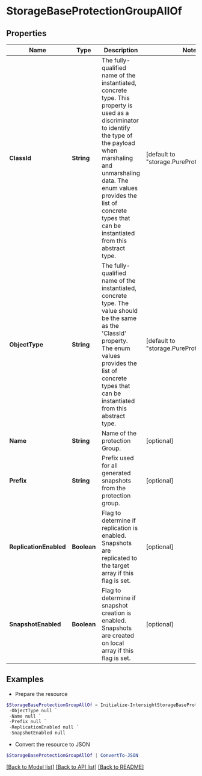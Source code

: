 # StorageBaseProtectionGroupAllOf
## Properties

Name | Type | Description | Notes
------------ | ------------- | ------------- | -------------
**ClassId** | **String** | The fully-qualified name of the instantiated, concrete type. This property is used as a discriminator to identify the type of the payload when marshaling and unmarshaling data. The enum values provides the list of concrete types that can be instantiated from this abstract type. | [default to "storage.PureProtectionGroup"]
**ObjectType** | **String** | The fully-qualified name of the instantiated, concrete type. The value should be the same as the &#39;ClassId&#39; property. The enum values provides the list of concrete types that can be instantiated from this abstract type. | [default to "storage.PureProtectionGroup"]
**Name** | **String** | Name of the protection Group. | [optional] 
**Prefix** | **String** | Prefix used for all generated snapshots from the protection group. | [optional] 
**ReplicationEnabled** | **Boolean** | Flag to determine if replication is enabled. Snapshots are replicated to the target array if this flag is set. | [optional] 
**SnapshotEnabled** | **Boolean** | Flag to determine if snapshot creation is enabled. Snapshots are created on local array if this flag is set. | [optional] 

## Examples

- Prepare the resource
```powershell
$StorageBaseProtectionGroupAllOf = Initialize-IntersightStorageBaseProtectionGroupAllOf  -ClassId null `
 -ObjectType null `
 -Name null `
 -Prefix null `
 -ReplicationEnabled null `
 -SnapshotEnabled null
```

- Convert the resource to JSON
```powershell
$StorageBaseProtectionGroupAllOf | ConvertTo-JSON
```

[[Back to Model list]](../README.md#documentation-for-models) [[Back to API list]](../README.md#documentation-for-api-endpoints) [[Back to README]](../README.md)

